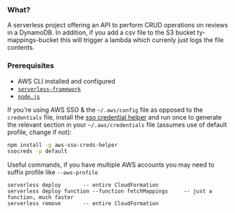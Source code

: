 ### What?

A serverless project offering an API to perform CRUD operations on reviews in a DynamoDB.
In addition, if you add a csv file to the S3 bucket ty-mappings-bucket this will
trigger a lambda which currenly just logs the file contents.

### Prerequisites

- AWS CLI installed and configured
- [`serverless-framework`](https://github.com/serverless/serverless)
- [`node.js`](https://nodejs.org)


If you're using AWS SSO & the `~/.aws/config` file as opposed to the `credentials` file, install the [sso credential helper](https://www.npmjs.com/package/aws-sso-creds-helper) and run once to generate the relevant section in your `~/.aws/credentials` file (assumes use of default profile, change if not):

```bash
npm install -g aws-sso-creds-helper
ssocreds -p default
```

Useful commands, if you have multiple AWS accounts you may need to suffix profile like `--aws-profile`
```
serverless deploy       -- entire CloudFormation
serverless deploy function --function fetchMappings     -- just a function, much faster
serverless remove       -- entire CloudFormation
```